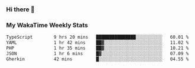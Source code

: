 ### Hi there 👋

<!--
**royschrauwen/royschrauwen** is a ✨ _special_ ✨ repository because its `README.md` (this file) appears on your GitHub profile.

Here are some ideas to get you started:

- 🔭 I’m currently working on ...
- 🌱 I’m currently learning ...
- 👯 I’m looking to collaborate on ...
- 🤔 I’m looking for help with ...
- 💬 Ask me about ...
- 📫 How to reach me: ...
- 😄 Pronouns: ...
- ⚡ Fun fact: ...
-->


### My WakaTime Weekly Stats
<!--START_SECTION:waka-->

```txt
TypeScript        9 hrs 20 mins   ███████████████░░░░░░░░░░   60.01 %
YAML              1 hr 42 mins    ██▓░░░░░░░░░░░░░░░░░░░░░░   11.02 %
PHP               1 hr 35 mins    ██▓░░░░░░░░░░░░░░░░░░░░░░   10.21 %
JSON              1 hr 6 mins     █▓░░░░░░░░░░░░░░░░░░░░░░░   07.09 %
Gherkin           42 mins         █░░░░░░░░░░░░░░░░░░░░░░░░   04.55 %
```

<!--END_SECTION:waka-->
